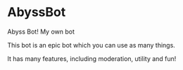 # AbyssBot
Abyss Bot! My own bot


This bot is an epic bot which you can use as many things.

It has many features, including moderation, utility and fun!
